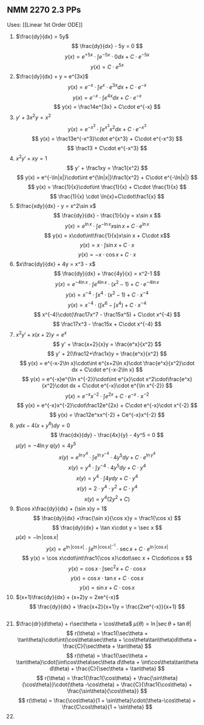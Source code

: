 ## NMM 2270 2.3 PPs
Uses: [[Linear 1st Order ODE]]
1. $\frac{dy}{dx} = 5y$
$$ \frac{dy}{dx} - 5y = 0 $$
$$ y(x) = e^{+5x}\cdot\int e^{-5x}\cdot 0 dx + C\cdot e^{-5x}$$
$$ y(x) = C\cdot e^{5x} $$
3. $\frac{dy}{dx} + y = e^{3x}$
$$ y(x) = e^{-x}\cdot\int e^x \cdot e^{3x}dx + C\cdot e^{-x} $$
$$ y(x) = e^{-x}\cdot\int e^{4x}dx + C\cdot e^{-x} $$
$$ y(x) = \frac14e^{3x} + C\cdot e^{-x} $$
5. $y' + 3x^2y = x^2$
$$ y(x) = e^{-x^3}\cdot\int e^{x^3}x^2 dx + C\cdot e^{-x^3} $$
$$ y(x) = \frac13e^{-x^3}\cdot e^{x^3} + C\cdot e^{-x^3} $$
$$ \frac13 + C\cdot e^{-x^3} $$
7. $x^2 y' + xy = 1$
$$ y' + \frac1xy = \frac1{x^2} $$
$$ y(x) = e^{-\ln|x|}\cdot\int e^{\ln|x|}\frac1{x^2} + C\cdot e^{-\ln|x|} $$
$$ y(x) = \frac{1}{x}\cdot\int \frac{1}{x} + C\cdot \frac{1}{x} $$
$$ \frac{1}{x} \cdot \ln{x}+C\cdot\frac1{x} $$
9. $\frac{xdy}{dx} - y = x^2\sin x$
$$ \frac{dy}{dx} - \frac{1}{x}y = x\sin x $$
$$ y(x) = e^{\ln x}\cdot\int e^{-\ln x}x\sin x + C\cdot e^{\ln x} $$
$$ y(x) = x\cdot\int\frac{1}{x}x\sin x + C\cdot x$$
$$ y(x) = x\cdot\int\sin x + C\cdot x $$
$$ y(x) = -x\cdot\cos x + C\cdot x $$
11. $x\frac{dy}{dx} + 4y = x^3 - x$
$$ \frac{dy}{dx} + \frac{4y}{x} = x^2-1 $$
$$ y(x) = e^{-4\ln x}\cdot\int e^{4\ln x}\cdot(x^2 - 1) + C\cdot e^{-4\ln x} $$
$$ y(x) = x^{-4}\cdot\int x^4\cdot(x^2 - 1) + C\cdot x^{-4} $$
$$ y(x) = x^{-4}\cdot(\int x^6 -\int x^4) + C\cdot x^{-4} $$
$$ x^{-4}\cdot(\frac17x^7 - \frac15x^5) + C\cdot x^{-4} $$
$$ \frac17x^3 - \frac15x + C\cdot x^{-4} $$
13. $x^2y' + x(x+2)y = e^x$
$$ y' + \frac{x+2}{x}y = \frac{e^x}{x^2} $$
$$ y' + 2(\frac12+\frac1x)y = \frac{e^x}{x^2} $$
$$ y(x) = e^{-x-2\ln x}\cdot\int e^{x+2\ln x}\cdot \frac{e^x}{x^2}\cdot dx + C\cdot e^{-x-2\ln x} $$
$$ y(x) = e^{-x}e^{\ln x^{-2}}\cdot\int e^{x}\cdot x^2\cdot\frac{e^x}{x^2}\cdot dx + C\cdot e^{-x}\cdot e^{\ln x^{-2}} $$
$$ y(x) = e^{-x}x^{-2}\cdot\int e^{2x} + C\cdot e^{-x}\cdot x^{-2} $$
$$ y(x) = e^{-x}x^{-2}\cdot\frac12e^{2x} + C\cdot e^{-x}\cdot x^{-2} $$
$$ y(x) = \frac12e^xx^{-2} + Ce^{-x}x^{-2} $$
15. $ydx - 4(x+y^6)dy = 0$
$$ \frac{dx}{dy} - \frac{4x}{y} - 4y^5 = 0 $$
$\mu(y) = -4\ln y$
$q(y) = 4y^5$
$$ x(y) = e^{\ln y^4}\cdot\int e^{\ln y^{-4}}\cdot4y^5dy + C\cdot e^{\ln y^4} $$
$$ x(y) = y^4\cdot\int y^{-4}\cdot4y^5dy + C\cdot y^4 $$
$$ x(y) = y^4\cdot\int 4ydy + C\cdot y^4 $$
$$ x(y) = 2\cdot y^4\cdot y^2 + C\cdot y^4 $$
$$ x(y) = y^4(2y^2 + C) $$
17. $\cos x\frac{dy}{dx} + (\sin x)y = 1$
$$ \frac{dy}{dx} +\frac{\sin x}{\cos x}y = \frac1{\cos x} $$
$$ \frac{dy}{dx} + \tan x\cdot y = \sec x $$
$\mu(x) = -\ln|\cos x|$
$$ y(x) = e^{\ln|\cos x|}\cdot\int e^{\ln|\cos x|^{-1}}\cdot\sec x + C\cdot e^{\ln|\cos x|} $$
$$ y(x) = \cos x\cdot\int\frac1{\cos x}\cdot\sec x + C\cdot\cos x $$
$$ y(x) = \cos x\cdot\int\sec^2x + C\cdot\cos x $$
$$ y(x) = \cos x\cdot\tan x  + C\cdot\cos x$$
$$ y(x) = \sin x + C\cdot\cos x $$
19. $(x+1)\frac{dy}{dx} + (x+2)y = 2xe^{-x}$
$$ \frac{dy}{dx} + \frac{x+2}{x+1}y = \frac{2xe^{-x}}{x+1} $$
```ad-question
```

21. $\frac{dr}{d\theta} + r\sec\theta = \cos\theta$
$\mu(\theta) = \ln|\sec\theta + \tan\theta|$
$$ r(\theta) = \frac1{\sec\theta + \tan\theta}\cdot\int(\cos\theta\sec\theta + \cos\theta\tan\theta)d\theta + \frac{C}{\sec\theta + \tan\theta} $$
$$ r(\theta) = \frac1{\sec\theta + \tan\theta}\cdot(\int\cos\theta\sec\theta d\theta + \int\cos\theta\tan\theta d\theta) + \frac{C}{\sec\theta + \tan\theta} $$
$$ r(\theta) = \frac1{\frac1{\cos\theta} + \frac{\sin\theta}{\cos\theta}}\cdot(\theta -\cos\theta) + \frac{C}{\frac1{\cos\theta} + \frac{\sin\theta}{\cos\theta}} $$
$$ r(\theta) = \frac{\cos\theta}{1 + \sin\theta}\cdot(\theta-\cos\theta) + \frac{C\cos\theta}{1 + \sin\theta} $$
23. 